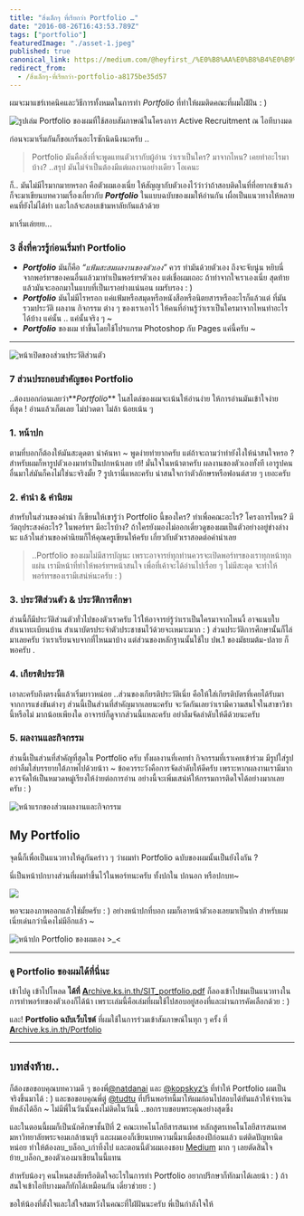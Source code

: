 ```yaml
---
title: "สิ่งเล็กๆ ที่เรียกว่า Portfolio …"
date: "2016-08-26T16:43:53.789Z"
tags: ["portfolio"]
featuredImage: "./asset-1.jpeg"
published: true
canonical_link: https://medium.com/@heyfirst_/%E0%B8%AA%E0%B8%B4%E0%B9%88%E0%B8%87%E0%B9%80%E0%B8%A5%E0%B9%87%E0%B8%81%E0%B9%86-%E0%B8%97%E0%B8%B5%E0%B9%88%E0%B9%80%E0%B8%A3%E0%B8%B5%E0%B8%A2%E0%B8%81%E0%B8%A7%E0%B9%88%E0%B8%B2-portfolio-a8175be35d57
redirect_from:
  - /สิ่งเล็กๆ-ที่เรียกว่า-portfolio-a8175be35d57
---
```


ผมจะมาแชร์เทคนิคและวิธีการทั้งหมดในการทำ _Portfolio_ ที่ทำให้ผมติดคณะที่ผมใฝ่ฝัน : )

![รูปเล่ม Portfolio ของผมที่ใช้สอบสัมภาษณ์ในโครงการ Active Recruitment ณ ไอทีบางมด](./asset-1.jpeg)

ก่อนจะมาเริ่มกันก็ขอเกริ่นอะไรซักนิดนึงนะครับ ..

> Portfolio มันคือสิ่งที่จะพูดแทนตัวเรากับผู้อ่าน ว่าเราเป็นใคร? มาจากไหน? เคยทำอะไรมาบ้าง? ..สรุป มันไม่จำเป็นต้องมีแต่ผลงานอย่างเดียว โอเคนะ

ก็.. มันไม่มีไรมากมายหรอก คือตัวผมเองเนี่ย ให้สัญญากับตัวเองไว้ว่าว่าถ้าสอบติดในที่ที่อยากเข้าแล้ว ก็จะมาเขียนบทความเรื่องเกี่ยวกับ **_Portfolio_** ในแบบฉบับของผมให้อ่านกัน เผื่อเป็นแนวทางให้หลายคนที่ยังไม่ได้ทำ และใกล้จะสอบเข้ามหาลัยกันแล้วด้วย

มาเริ่มเล่ยยย…

### 3 สิ่งที่ควรรู้ก่อนเริ่มทำ Portfolio

-   **_Portfolio_** มันก็คือ _“แฟ้มสะสมผลงานของตัวเอง”_ ควร ทำมันด้วยตัวเอง ถึงจะจับนู่น หยิบนี่ จากพอร์ทฯของคนอื่นแล้วมาทำเป็นพอร์ทฯตัวเอง แต่เชื่อผมเถอะ ถ้าทำจากใจเราเองเนี่ย สุดท้ายแล้วมันจะออกมาในแบบที่เป็นเราอย่างแน่นอน ผมรับรอง : )
-   **_Portfolio_** มันไม่มีไรหรอก แค่แฟ้มหรือสมุดหรือหนังสือหรือนิตยสารหรืออะไรก็แล้วแต่ ที่มันรวมประวัติ ผลงาน กิจกรรม ต่าง ๆ ของเราเอาไว้ ให้คนที่อ่านรู้ว่าเราเป็นใครมาจากไหนทำอะไรได้บ้าง แค่นั้น .. แค่นั้นจริง ๆ ~
-   **_Portfolio_** ของผม ทำขึ้นโดยใช้โปรแกรม Photoshop กับ Pages แค่นี้ครับ ~

---

![หน้าเปิดของส่วนประวัติส่วนตัว](./asset-2.jpg)

### 7 ส่วนประกอบสำคัญของ Portfolio

..ต้องบอกก่อนเลยว่า**_Portfolio_** ในสไตล์ของผมจะเน้นให้อ่านง่าย ให้การอ่านมันเข้าใจง่ายที่สุด ! อ่านแล้วเก็ตเลย ไม่ปวดตา ไม่ล้า น้อยเน้น ๆ

### 1\. หน้าปก

ตามที่บอกก็ต้องให้มันสะดุดตา น่าค้นหา ~ พูดง่ายทำยากครับ แต่ถ้าจะถามว่าทำยังไงให้น่าสนใจหรอ ? สำหรับผมก็หารูปตัวเองมาทำเป็นปกหน้าเลย เย้! มั่นใจในหน้าตาครับ ผลงานของตัวเองทั้งที เอารูปคนอื่นมาใส่มันก็คงไม่ใช่นะจริงมั้ย ? รูปเรานี่แหละครับ น่าสนใจกว่าตัวอักษรหรือฟอนต์สวย ๆ เยอะครับ

### 2\. คำนำ & คำนิยม

สำหรับในส่วนของคำนำ ก็เขียนให้เขารู้ว่า Portfolio นี้ของใคร? ทำเพื่อคณะอะไร? โครงการไหน? มีวัตถุประสงค์อะไร? ในพอร์ทฯ มีอะไรบ้าง? ถ้าใครยังมองไม่ออกเดี๋ยวดูของผมเป็นตัวอย่างอยู่ข่างล่างนะ แล้วในส่วนของคำนิยมก็ให้คุณครูเขียนให้ครับ เกี่ยวกับตัวเราสอดต่อคำนำเลย

> ..Portfolio ของผมไม่มีสารบัญนะ เพราะอาจารย์ทุกท่านควรจะเปิดพอร์ทฯของเราทุกหน้าทุกแผ่น เรามีหน้าที่ทำให้พอร์ทฯหน้าสนใจ เพื่อที่เค้าจะได้อ่านไปเรื่อย ๆ ไม่มีสะดุด จะทำให้พอร์ทฯของเรามีเสน่ห์นะครับ : )

### 3\. ประวัติส่วนตัว & ประวัติการศึกษา

ส่วนนี้ก็มีประวัติส่วนตัวทั่วไปของตัวเราครับ ไว้ให้อาจารย์รู้ว่าเราเป็นใครมาจากไหนงี้ อาจแนบใบสำเนาทะเบียนบ้าน สำเนาบัตรประจำตัวประชาชนไว้ด้วยจะเหมาะมาก : ) ส่วนประวัติการศึกษานั้นก็ไล่มาเลยครับ ว่าเราเรียนจบจากที่ไหนมาบ้าง แต่ส่วนของหลักฐานนั้นใช้ใบ ปพ.1 ของมัธยมต้ม-ปลาย ก็พอครับ .

### 4\. เกียรติประวัติ

เอาละครับถึงตรงนี้แล้วเริ่มยาวหน่อย ..ส่วนของเกียรติประวัติเนี่ย คือให้ใส่เกียรติบัตรที่เคยได้รับมาจากการแข่งขันต่างๆ ส่วนนี้เป็นส่วนที่สำคัญมากเลยนะครับ จะวัดกันเลยว่าเรามีความสนใจในสาขาวิชานี้หรือไม่ มากน้อยเพียงใด อาจารย์ก็ดูจากส่วนนี้แหละครับ อย่าลืมจัดลำดับให้ดีด้วยนะครับ

### 5\. ผลงานและกิจกรรม

ส่วนนี้เป็นส่วนที่สำคัญที่สุดใน Portfolio ครับ ทั้งผลงานที่เคยทำ กิจกรรมที่เราเคยเข้าร่วม มีรูปใส่รูป อย่าลืมใส่บรรยายใต้ภาพไปด้วยน้าา ~ ข้อควรระวังคือการจัดลำดับให้ดีครับ เพราะหากผลงานเรามีมาก ควรจัดให้เป็นหมวดหมู่เรียงให้ง่ายต่อการอ่าน อย่างนี้จะเพิ่มเสน่ห์ให้กรรมการติดใจได้อย่างมากเลยครับ : )

![หน้าแรกของส่วนผลงานและกิจกรรม](./asset-3.jpg)

## My Portfolio

จุดนี้ก็เพื่อเป็นแนวทางให้ดูกันคร่าว ๆ ว่าผมทำ Portfolio ฉบับของผมนั้นเป็นยังไงกัน ?

นี่เป็นหน้าปกบางส่วนที่ผมทำขึ้นไว้ในพอร์ทนะครับ ทั้งปกใน ปกนอก หรือปกบท~

![](./asset-4.png)

พอจะมองภาพออกแล้วใช่มั้ยครับ : ) อย่างหน้าปกที่บอก ผมก็เอาหน้าตัวเองเลยมาเป็นปก สำหรับผมเนี่ยเด่นกว่านี้คงไม่มีอีกแล้ว ~

![หน้าปก Portfolio ของผมเอง >\_<](./asset-5.jpeg)

---

### ดู Portfolio ของผมได้ที่นี่นะ

เข้าไปดู เข้าไปโหลด **ได้ที่** [**A**rchive.ks.in.th/SIT\_portfolio.pdf](https://archive.ks.in.th/SIT_portfolio.pdf)  ก็ลองเข้าไปชมเป็นแนวทางในการทำพอร์ทของตัวเองก็ได้น้า เพราะเล่มนี้คือเล่มที่ผมใช้ไปสอบอยู่สองที่และผ่านการคัดเลือกด้วย : )

และ! **Portfolio ฉบับเว็บไซต์** ที่ผมใช้ในการร่วมเข้าสัมภาษณ์ในทุก ๆ ครั้ง ที่ [**A**rchive.ks.in.th/Portfolio](https://archive.ks.in.th/portfolio)

---

## บทส่งท้าย..

ก็ต้องขอขอบคุณบทความดี ๆ ของพี่[@natdanai](http://blog.appmodish.com/%E0%B8%A7%E0%B8%B4%E0%B8%98%E0%B8%B5%E0%B8%81%E0%B8%B2%E0%B8%A3%E0%B8%97%E0%B8%B3%E0%B9%81%E0%B8%9F%E0%B9%89%E0%B8%A1%E0%B8%AA%E0%B8%B0%E0%B8%AA%E0%B8%A1%E0%B8%9C%E0%B8%A5%E0%B8%87%E0%B8%B2%E0%B8%99-%E0%B8%97%E0%B8%B5%E0%B9%88%E0%B9%80%E0%B8%A3%E0%B8%B5%E0%B8%A2%E0%B8%81%E0%B8%81%E0%B8%B1%E0%B8%99%E0%B8%A7%E0%B9%88%E0%B8%B2-portfolio/) และ [@kopskyz’s](http://kopskyz.exteen.com/20120901/kopskyz-s-portfolio) ที่ทำให้ Portfolio ผมเป็นจริงขึ้นมาได้ : ) และขอขอบคุณพี่ตู่ [@tudtu](https://www.facebook.com/tudtu.tachaiwong) ที่ปริ้นพอร์ทนี้มาให้ผมก่อนไปสอบได้ทันแล้วให้จ่ายเงินทีหลังได้อีก ~ ไม่มีพี่ในวันนั้นคงไม่ติดในวันนี้ ..ขอกราบขอบพระคุณอย่างสุดซึ้ง

และในตอนนี้ผมก็เป็นนักศึกษาชั้นปีที่ 2 คณะเทคโนโลยีสารสนเทศ หลักสูตรเทคโนโลยีสารสนเทศ มหาวิทยาลัยพระจอมเกล้าธนบุรี และผมเองก็เขียนบทความนี้มาเมื่อสองปีก่อนแล้ว แต่ติดปัญหานิดหน่อย ทำให้ต้องลบ_บล็อก_เก่าทิ้งไป และตอนนี้ตัวผมเองชอบ [Medium](https://medium.com/) มาก ๆ เลยตัดสินใจย้าย_บล็อก_ของตัวเองมาเขียนในนี้แทน

สำหรับน้องๆ คนไหนสงสัยหรือติดใจอะไรในการทำ Portfolio อยากปรึกษาก็ทักมาได้เลยน้า : ) ถ้าสนใจเข้าไอทีบางมดก็ทักได้เหมือนกัน เดี๋ยวช่วยย : )

ขอให้น้องที่ตั้งใจและใส่ใจสมหวังในคณะที่ใฝ่ฝันนะครับ พี่เป็นกำลังใจให้
